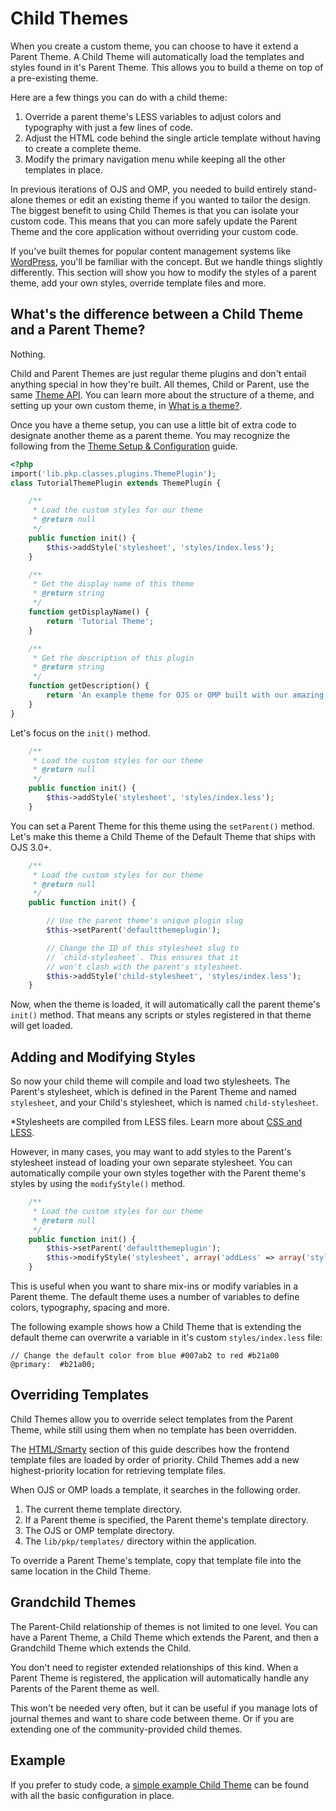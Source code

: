 # Child Themes

When you create a custom theme, you can choose to have it extend a Parent Theme. A Child Theme will automatically load the templates and styles found in it's Parent Theme. This allows you to build a theme on top of a pre-existing theme.

Here are a few things you can do with a child theme:

1. Override a parent theme's LESS variables to adjust colors and typography with just a few lines of code.
2. Adjust the HTML code behind the single article template without having to create a complete theme.
3. Modify the primary navigation menu while keeping all the other templates in place.

In previous iterations of OJS and OMP, you needed to build entirely stand-alone themes or edit an existing theme if you wanted to tailor the design. The biggest benefit to using Child Themes is that you can isolate your custom code. This means that you can more safely update the Parent Theme and the core application without overriding your custom code.

If you've built themes for popular content management systems like [WordPress](https://wordpress.org/), you'll be familiar with the concept. But we handle things slightly differently. This section will show you how to modify the styles of a parent theme, add your own styles, override template files and more.

## What's the difference between a Child Theme and a Parent Theme?

Nothing.

Child and Parent Themes are just regular theme plugins and don't entail anything special in how they're built. All themes, Child or Parent, use the same [Theme API](theme-api.md). You can learn more about the structure of a theme, and setting up your own custom theme, in [What is a theme?](what-is-a-theme.md).

Once you have a theme setup, you can use a little bit of extra code to designate another theme as a parent theme. You may recognize the following from the [Theme Setup & Configuration](theme-setup.md) guide.

```php
<?php
import('lib.pkp.classes.plugins.ThemePlugin');
class TutorialThemePlugin extends ThemePlugin {

	/**
	 * Load the custom styles for our theme
	 * @return null
	 */
	public function init() {
        $this->addStyle('stylesheet', 'styles/index.less');
	}

	/**
	 * Get the display name of this theme
	 * @return string
	 */
	function getDisplayName() {
		return 'Tutorial Theme';
	}

	/**
	 * Get the description of this plugin
	 * @return string
	 */
	function getDescription() {
		return 'An example theme for OJS or OMP built with our amazing documentation.';
	}
}
```

Let's focus on the `init()` method.

```php
	/**
	 * Load the custom styles for our theme
	 * @return null
	 */
	public function init() {
        $this->addStyle('stylesheet', 'styles/index.less');
	}
```

You can set a Parent Theme for this theme using the `setParent()` method. Let's make this theme a Child Theme of the Default Theme that ships with OJS 3.0+.

```php
	/**
	 * Load the custom styles for our theme
	 * @return null
	 */
	public function init() {

        // Use the parent theme's unique plugin slug
        $this->setParent('defaultthemeplugin');

        // Change the ID of this stylesheet slug to
        // `child-stylesheet`. This ensures that it
        // won't clash with the parent's stylesheet.
        $this->addStyle('child-stylesheet', 'styles/index.less');
	}
```

Now, when the theme is loaded, it will automatically call the parent theme's `init()` method. That means any scripts or styles registered in that theme will get loaded.

## Adding and Modifying Styles

So now your child theme will compile and load two stylesheets. The Parent's stylesheet, which is defined in the Parent Theme and named `stylesheet`, and your Child's stylesheet, which is named `child-stylesheet`.

*Stylesheets are compiled from LESS files. Learn more about [CSS and LESS](css-less.md).

However, in many cases, you may want to add styles to the Parent's stylesheet instead of loading your own separate stylesheet. You can automatically compile your own styles together with the Parent theme's styles by using the `modifyStyle()` method.

```php
	/**
	 * Load the custom styles for our theme
	 * @return null
	 */
	public function init() {
        $this->setParent('defaultthemeplugin');
        $this->modifyStyle('stylesheet', array('addLess' => array('styles/index.less')));
	}
```

This is useful when you want to share mix-ins or modify variables in a Parent theme. The default theme uses a number of variables to define colors, typography, spacing and more.

The following example shows how a Child Theme that is extending the default theme can overwrite a variable in it's custom `styles/index.less` file:

```less
// Change the default color from blue #007ab2 to red #b21a00
@primary:  #b21a00;
```

## Overriding Templates

Child Themes allow you to override select templates from the Parent Theme, while still using them when no template has been overridden.

The [HTML/Smarty](html-smarty.md) section of this guide describes how the frontend template files are loaded by order of priority. Child Themes add a new highest-priority location for retrieving template files.

When OJS or OMP loads a template, it searches in the following order.

1. The current theme template directory.
2. If a Parent theme is specified, the Parent theme's template directory.
3. The OJS or OMP template directory.
4. The `lib/pkp/templates/` directory within the application.

To override a Parent Theme's template, copy that template file into the same location in the Child Theme.

## Grandchild Themes

The Parent-Child relationship of themes is not limited to one level. You can have a Parent Theme, a Child Theme which extends the Parent, and then a Grandchild Theme which extends the Child.

You don't need to register extended relationships of this kind. When a Parent Theme is registered, the application will automatically handle any Parents of the Parent theme as well.

This won't be needed very often, but it can be useful if you manage lots of journal themes and want to share code between theme. Or if you are extending one of the community-provided child themes.

## Example
If you prefer to study code, a [simple example Child Theme](https://github.com/NateWr/defaultChild) can be found with all the basic configuration in place.
